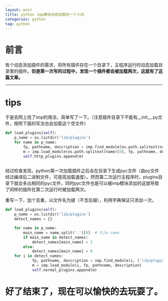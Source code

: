 ```yaml
---
layout: post
title: python imp模块动态加载的一个小坑
categories: python
tag: python
---
```


# 前言
有个动态添加插件的需求，将所有插件存在一个目录下，主程序运行时动态加载目录里的插件。**但是第一次写的过程中，发现一个插件都会被加载两次，这就有了这篇文章。**


------------
# tips
于是去网上找了imp的用法，简单写了一下。（注意插件目录下不能有__init__.py文件，按照下面的写法也会加载这个空文件）
```python
def load_plugins(self):
    p_name = os.listdir('lib/plugins')
    for name in p_name:
        fp, pathname, description = imp.find_module(os.path.splitext(name)[0], ['lib/plugins'])
        m = imp.load_module(os.path.splitext(name)[0], fp, pathname, description)
        self.http_plugins.append(m)



```
经过检查发现，python第一次加载插件之后会在目录下生成pyc文件（由py文件经过编译后二进制文件，可提高加载速度）。然而第二次运行主程序时，plugins目录下就会多出相同的pyc文件，同时pyc文件也是可以被imp模块添加的这就导致了同样的插件在第二次运行时被加载两次。


重写一下，加个去重，以文件名为键（不含后缀），利用字典保证只添加一次。
```python
def load_plugins(self):
    p_name = os.listdir('lib/plugins')
    detect_names = {}

    for name in p_name:
        main_name = name.split('.')[0]  # file name
        if main_name in detect_names:
            detect_names[main_name] = 1
        else:
            detect_names[main_name] = 0
    for i in detect_names:
            fp, pathname, description = imp.find_module(i, ['lib/plugins'])
            m = imp.load_module(i, fp, pathname, description)
            self.normal_plugins.append(m)
```


# 好了结束了，现在可以愉快的去玩耍了。